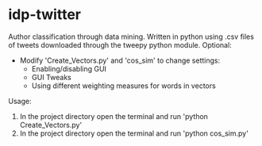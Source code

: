 # idp-twitter
Author classification through data mining. 
Written in python using .csv files of tweets downloaded through the tweepy python module.
Optional:
- Modify 'Create_Vectors.py' and 'cos_sim' to change settings:
  - Enabling/disabling GUI
  - GUI Tweaks
  - Using different weighting measures for words in vectors

Usage:
1) In the project directory open the terminal and run 'python Create_Vectors.py'
2) In the project directory open the terminal and  run 'python cos_sim.py'
